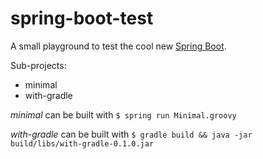 spring-boot-test
================

A small playground to test the cool new [Spring Boot](https://github.com/spring-projects/spring-boot).

Sub-projects:

*   minimal
*   with-gradle

_minimal_ can be built with `$ spring run Minimal.groovy`

_with-gradle_ can be built with `$ gradle build && java -jar build/libs/with-gradle-0.1.0.jar`

